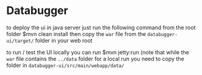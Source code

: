 Databugger
==========

to deploy the ui in java server just run the following command from the root folder
$mvn clean install
then copy the `war` file from the `databugger-ui/target/` folder in your web root

to run / test the UI locally you can run
$mvn jetty:run
(note that while the `war` file contains the `../data` folder for a local run you need to copy the folder in `databugger-ui/src/main/webapp/data/`
